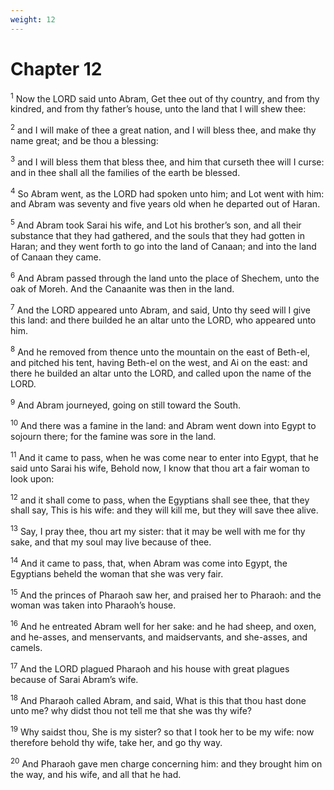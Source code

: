 ```yaml
---
weight: 12
---
```


# Chapter 12

<sup>1</sup> Now the LORD said unto Abram, Get thee out of thy country, and from thy kindred, and from thy father’s house, unto the land that I will shew thee: 

<sup>2</sup> and I will make of thee a great nation, and I will bless thee, and make thy name great; and be thou a blessing: 

<sup>3</sup> and I will bless them that bless thee, and him that curseth thee will I curse: and in thee shall all the families of the earth be blessed. 

<sup>4</sup> So Abram went, as the LORD had spoken unto him; and Lot went with him: and Abram was seventy and five years old when he departed out of Haran. 

<sup>5</sup> And Abram took Sarai his wife, and Lot his brother’s son, and all their substance that they had gathered, and the souls that they had gotten in Haran; and they went forth to go into the land of Canaan; and into the land of Canaan they came. 

<sup>6</sup> And Abram passed through the land unto the place of Shechem, unto the oak of Moreh. And the Canaanite was then in the land. 

<sup>7</sup> And the LORD appeared unto Abram, and said, Unto thy seed will I give this land: and there builded he an altar unto the LORD, who appeared unto him. 

<sup>8</sup> And he removed from thence unto the mountain on the east of Beth-el, and pitched his tent, having Beth-el on the west, and Ai on the east: and there he builded an altar unto the LORD, and called upon the name of the LORD. 

<sup>9</sup> And Abram journeyed, going on still toward the South. 

<sup>10</sup> And there was a famine in the land: and Abram went down into Egypt to sojourn there; for the famine was sore in the land. 

<sup>11</sup> And it came to pass, when he was come near to enter into Egypt, that he said unto Sarai his wife, Behold now, I know that thou art a fair woman to look upon: 

<sup>12</sup> and it shall come to pass, when the Egyptians shall see thee, that they shall say, This is his wife: and they will kill me, but they will save thee alive. 

<sup>13</sup> Say, I pray thee, thou art my sister: that it may be well with me for thy sake, and that my soul may live because of thee. 

<sup>14</sup> And it came to pass, that, when Abram was come into Egypt, the Egyptians beheld the woman that she was very fair. 

<sup>15</sup> And the princes of Pharaoh saw her, and praised her to Pharaoh: and the woman was taken into Pharaoh’s house. 

<sup>16</sup> And he entreated Abram well for her sake: and he had sheep, and oxen, and he-asses, and menservants, and maidservants, and she-asses, and camels. 

<sup>17</sup> And the LORD plagued Pharaoh and his house with great plagues because of Sarai Abram’s wife. 

<sup>18</sup> And Pharaoh called Abram, and said, What is this that thou hast done unto me? why didst thou not tell me that she was thy wife? 

<sup>19</sup> Why saidst thou, She is my sister? so that I took her to be my wife: now therefore behold thy wife, take her, and go thy way. 

<sup>20</sup> And Pharaoh gave men charge concerning him: and they brought him on the way, and his wife, and all that he had. 


